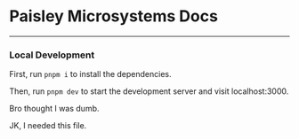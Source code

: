 # Paisley Microsystems Docs 
---

### Local Development

First, run `pnpm i` to install the dependencies.

Then, run `pnpm dev` to start the development server and visit localhost:3000.

Bro thought I was dumb. 

JK, I needed this file.
